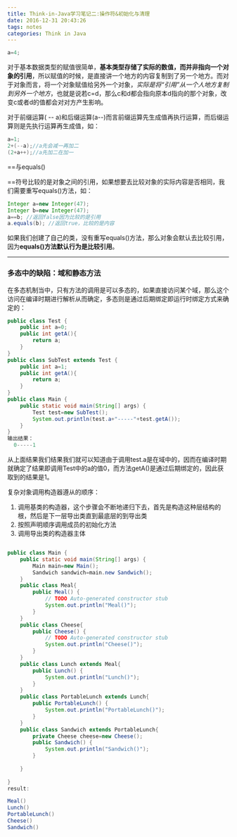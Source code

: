```yaml
---
title: Think-in-Java学习笔记二:操作符&初始化与清理
date: 2016-12-31 20:43:26
tags: notes
categories: Think in Java
---
```


```java
a=4;
```

对于基本数据类型的赋值很简单，**基本类型存储了实际的数值，而并非指向一个对象的引用**，所以赋值的时候，是直接讲一个地方的内容复制到了另一个地方。而对于对象而言，将一个对象赋值给另外一个对象，**实际是将*“引用”*从一个人地方复制到另外一个地方**，也就是说若c=d，那么c和d都会指向原本d指向的那个对象，改变c或者d的值都会对对方产生影响。

对于前缀运算( -- a)和后缀运算(a--)而言前缀运算先生成值再执行运算，而后缀运算则是先执行运算再生成值，如：

```java
a=1;
2+(--a);//a先会减一再加二
(2+a++);//a先加二在加一
```

<!--more-->

==与equals()

==符号比较的是对象之间的引用，如果想要去比较对象的实际内容是否相同，我们需要重写equals()方法，如：

```java
Integer a=new Integer(47);
Integer b=new Integer(47);
a==b; //返回false因为比较的是引用
a.equals(b); //返回true，比较的是内容
```

如果我们创建了自己的类，没有重写equals()方法，那么对象会默认去比较引用，因为**equals()方法默认行为是比较引用**。

-----

<h3>多态中的缺陷：域和静态方法</h3>

在多态机制当中，只有方法的调用是可以多态的，如果直接访问某个域，那么这个访问在编译时期进行解析从而确定，多态则是通过后期绑定即运行时绑定方式来确定的：

```java
public class Test {
    public int a=0;
    public int getA(){
        return a;
    }
}
public class SubTest extends Test {
    public int a=1;
    public int getA(){
        return a;
    }
}
public class Main {
    public static void main(String[] args) {
        Test test=new SubTest();
        System.out.println(test.a+"-----"+test.getA());
    }
}
输出结果：
  0-----1

```

从上面结果我们结果我们就可以知道由于调用test.a是在域中的，因而在编译时期就确定了结果即调用Test中的a的值0，而方法getA()是通过后期绑定的，因此获取到的结果是1。

复杂对象调用构造器遵从的顺序：

1. 调用基类的构造器，这个步骤会不断地递归下去，首先是构造这种层结构的根，然后是下一层导出类直到最底层的到导出类
2. 按照声明顺序调用成员的初始化方法
3. 调用导出类的构造器主体

```java

public class Main {
    public static void main(String[] args) {
        Main main=new Main();
        Sandwich sandwich=main.new Sandwich();
    }
    public class Meal{
        public Meal() {
            // TODO Auto-generated constructor stub
            System.out.println("Meal()");
        }
    }
    public class Cheese{
        public Cheese() {
            // TODO Auto-generated constructor stub
            System.out.println("Cheese()");
        }
    }
    public class Lunch extends Meal{
        public Lunch() {
            System.out.println("Lunch()");
        }
    }
    public class PortableLunch extends Lunch{
        public PortableLunch() {
            System.out.println("PortableLunch()");
        }
    }
    public class Sandwich extends PortableLunch{
        private Cheese cheese=new Cheese();
        public Sandwich() {
            System.out.println("Sandwich()");
        }
        
    }
    
}
result:

Meal()
Lunch()
PortableLunch()
Cheese()
Sandwich()

```







